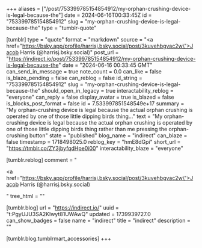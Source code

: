 +++
aliases = ["/post/753399785154854912/my-orphan-crushing-device-is-legal-because-the"]
date = 2024-06-16T00:33:45Z
id = "753399785154854912"
slug = "my-orphan-crushing-device-is-legal-because-the"
type = "tumblr-quote"

[tumblr]
type = "quote"
format = "markdown"
source = "<a href=\"https://bsky.app/profile/harrisj.bsky.social/post/3kuvehbgvac2w\">Jacob Harris (@harrisj.bsky.social)</a>"
post_url = "https://indirect.io/post/753399785154854912/my-orphan-crushing-device-is-legal-because-the"
date = "2024-06-16 00:33:45 GMT"
can_send_in_message = true
note_count = 0.0
can_like = false
is_blaze_pending = false
can_reblog = false
id_string = "753399785154854912"
slug = "my-orphan-crushing-device-is-legal-because-the"
should_open_in_legacy = true
interactability_reblog = "everyone"
can_reply = false
display_avatar = true
is_blazed = false
is_blocks_post_format = false
id = 7.533997851548549e+17
summary = "My orphan-crushing device is legal because the actual orphan crushing is operated by one of those little dipping birds thing..."
text = "My orphan-crushing device is legal because the actual orphan crushing is operated by one of those little dipping birds thing rather than me pressing the orphan-crushing button"
state = "published"
blog_name = "indirect"
can_blaze = false
timestamp = 1718498025.0
reblog_key = "hmE8dGpi"
short_url = "https://tmblr.co/ZY3jbyfqdHpe0i00"
interactability_blaze = "everyone"

[tumblr.reblog]
comment = "<p><a href=\"https://bsky.app/profile/harrisj.bsky.social/post/3kuvehbgvac2w\">Jacob Harris (@harrisj.bsky.social)</a></p>"
tree_html = ""

[tumblr.blog]
url = "https://indirect.io/"
uuid = "t:PgyUJU3SA2Klwyt81UWAwQ"
updated = 1739939727.0
can_show_badges = false
name = "indirect"
title = "indirect"
description = ""

[tumblr.blog.tumblrmart_accessories]
+++
